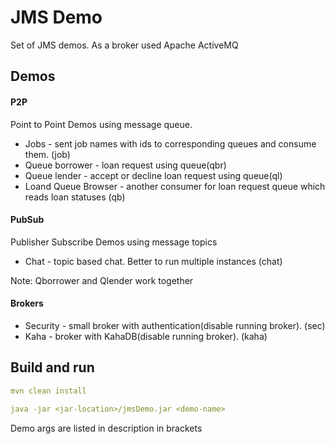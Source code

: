 # JMS Demo

Set of JMS demos. As a broker used Apache ActiveMQ

## Demos

#### P2P
Point to Point Demos using message queue.

- Jobs - sent job names with ids to corresponding queues and consume them. (job)
- Queue borrower - loan request using  queue(qbr)
- Queue lender - accept or decline loan request using  queue(ql)
- Loand Queue Browser - another consumer for loan request queue which reads loan statuses (qb)

#### PubSub
Publisher Subscribe Demos using message topics

- Chat - topic based chat. Better to run multiple instances (chat)

Note: Qborrower and Qlender work together

#### Brokers

- Security - small broker with authentication(disable running broker). (sec)
- Kaha - broker with KahaDB(disable running broker). (kaha)

## Build and run

```yaml
mvn clean install

java -jar <jar-location>/jmsDemo.jar <demo-name>
```
Demo args are listed in description in brackets 
